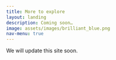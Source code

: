 ```yaml
---
title: More to explore
layout: landing
description: Coming soon…
image: assets/images/brilliant_blue.png
nav-menu: true
---
```


We will update this site soon.